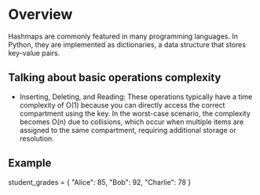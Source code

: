 # Overview

Hashmaps are commonly featured in many programming languages. In Python, they are implemented as dictionaries, a data structure that stores key-value pairs.

## Talking about basic operations complexity

- Inserting, Deleting, and Reading: These operations typically have a time complexity of O(1) because you can directly access the correct compartment using the key. In the worst-case scenario, the complexity becomes O(n) due to collisions, which occur when multiple items are assigned to the same compartment, requiring additional storage or resolution.

## Example

student_grades = {
"Alice": 85,
"Bob": 92,
"Charlie": 78
}
